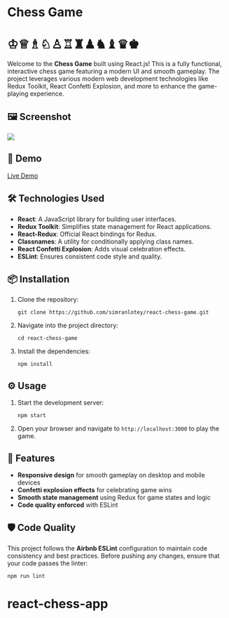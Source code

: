 # Chess Game
# ♔♕♗♘♙♖♜♟♞♝♛♚
Welcome to the **Chess Game** built using React.js! This is a fully functional, interactive chess game featuring a modern UI and smooth gameplay. The project leverages various modern web development technologies like Redux Toolkit, React Confetti Explosion, and more to enhance the game-playing experience.

## 🖼️ Screenshot
![](https://github.com/simranlotey/react-chess-game/blob/master/src/assets/review.png)


## 🚀 Demo

[Live Demo](https://chesslegends.netlify.app/)

## 🛠️ Technologies Used

- **React**: A JavaScript library for building user interfaces.
- **Redux Toolkit**: Simplifies state management for React applications.
- **React-Redux**: Official React bindings for Redux.
- **Classnames**: A utility for conditionally applying class names.
- **React Confetti Explosion**: Adds visual celebration effects.
- **ESLint**: Ensures consistent code style and quality.

## 📦 Installation

1. Clone the repository:
   ```
   git clone https://github.com/simranlotey/react-chess-game.git
   ```

2. Navigate into the project directory:
   ```
   cd react-chess-game
   ```

3. Install the dependencies:
   ```
   npm install
   ```

## ⚙️ Usage

1. Start the development server:
   ```
   npm start
   ```

2. Open your browser and navigate to `http://localhost:3000` to play the game.

## 🧩 Features

- **Responsive design** for smooth gameplay on desktop and mobile devices
- **Confetti explosion effects** for celebrating game wins
- **Smooth state management** using Redux for game states and logic
- **Code quality enforced** with ESLint

## 🛡️ Code Quality

This project follows the **Airbnb ESLint** configuration to maintain code consistency and best practices. Before pushing any changes, ensure that your code passes the linter:

```
npm run lint
```
# react-chess-app
